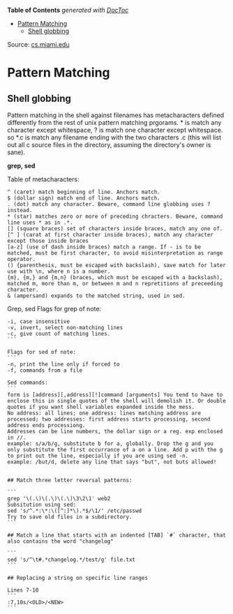 <!-- START doctoc generated TOC please keep comment here to allow auto update -->
<!-- DON'T EDIT THIS SECTION, INSTEAD RE-RUN doctoc TO UPDATE -->
**Table of Contents**  *generated with [DocToc](https://github.com/thlorenz/doctoc)*

- [Pattern Matching](#pattern-matching)
  - [Shell globbing](#shell-globbing)

<!-- END doctoc generated TOC please keep comment here to allow auto update -->

Source: [cs.miami.edu](http://www.cs.miami.edu/home/burt/learning/Csc322.052/notes/pattern-matching.html)

# Pattern Matching

## Shell globbing

Pattern matching in the shell against filenames has metacharacters defined differently from the rest of unix pattern matching prgorams. * is match any character except whitespace, ? is match one character except whitespace. so *.c is match any filename ending with the two characters .c (this will list out all c source files in the directory, assuming the directory's owner is sane).

**grep, sed**

Table of metacharacters:

```
^ (caret) match beginning of line. Anchors match.
$ (dollar sign) match end of line. Anchors match.
. (dot) match any character. Beware, command line globbing uses ? instead.
* (star) matches zero or more of preceding chracters. Beware, command line uses * as in .*.
[] (square braces) set of characters inside braces, match any one of.
[^ ] (carat at first character inside braces), match any character except those inside braces
[a-z] (use of dash inside braces) match a range. If - is to be matched, must be first character, to avoid misinterpretation as range operator.
() {parenthesis, must be escaped with backslash), save match for later use with \n, where n is a number.
{m}, {m,} and {m,n} (braces, which must be escaped with a backslash), matched m, more than m, or between m and n repretitions of preceeding character.
& (ampersand) expands to the matched string, used in sed.
```

Grep, sed Flags for grep of note:
````
-i, case insensitive
-v, invert, select non-matching lines
-c, give count of matching lines.
```

Flags for sed of note:
```
-n, print the line only if forced to
-f, commands from a file

Sed commands:
```
form is [address][,address][!]command [arguments] You tend to have to enclose this in single quotes of the shell will demolish it. Or double quotes if you want shell variables expanded inside the mess.
No address: all lines; one address: lines matching address are processed; two addresses: first address starts processing, second address ends processiong.
Addresses can be line numbers, the dollar sign or a reg. exp enclosed in //.
example: s/a/b/g, substitute b for a, globally. Drop the g and you only substitute the first occurrance of a on a line. Add p with the g to print out the line, especially if you are using sed -n.
example: /but/d, delete any line that says "but", not buts allowed!


## Match three letter reversal patterns:

```
grep '\(.\)\(.\)\(.\)\3\2\1' web2
Subsitution using sed:
sed 's/^.*:\*:\([^:]*\).*$/\1/' /etc/passwd
Try to save old files in a subdirectory.
```

## Match a line that starts with an indented [TAB] `#` character, that also contains the word "changelog"

```
sed 's/^\t#.*changelog.*/test/g' file.txt
```

## Replacing a string on specific line ranges

Lines 7-10
```
:7,10s/<OLD>/<NEW>
```
